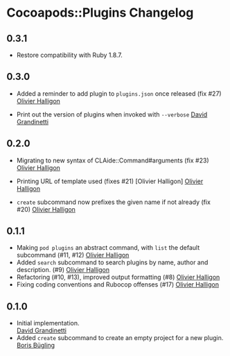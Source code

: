 # Cocoapods::Plugins Changelog

## 0.3.1

* Restore compatibility with Ruby 1.8.7.

## 0.3.0

* Added a reminder to add plugin to `plugins.json` once released (fix #27)
  [Olivier Halligon](https://github.com/AliSoftware)

* Print out the version of plugins when invoked with `--verbose`
  [David Grandinetti](https://github.com/dbgrandi)

## 0.2.0

* Migrating to new syntax of CLAide::Command#arguments (fix #23)
  [Olivier Halligon](https://github.com/AliSoftware)

* Printing URL of template used (fixes #21)  [Olivier Halligon]
  [Olivier Halligon](https://github.com/AliSoftware)

* `create` subcommand now prefixes the given name if not already (fix #20)
  [Olivier Halligon](https://github.com/AliSoftware)

## 0.1.1

* Making `pod plugins` an abstract command, with `list` the default subcommand (#11, #12)
  [Olivier Halligon](https://github.com/AliSoftware)
* Added `search` subcommand to search plugins by name, author and description. (#9)
  [Olivier Halligon](https://github.com/AliSoftware)
* Refactoring (#10, #13), improved output formatting (#8)
  [Olivier Halligon](https://github.com/AliSoftware)
* Fixing coding conventions and Rubocop offenses (#17)
  [Olivier Halligon](https://github.com/AliSoftware)

## 0.1.0

* Initial implementation.  
  [David Grandinetti](https://github.com/dbgrandi)
* Added `create` subcommand to create an empty project for a new plugin.
  [Boris Bügling](https://github.com/neonichu)
